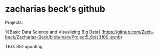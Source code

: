 # zacharias beck's github
Projects:

1:[Basic Data Science and Visualizing Big Data] (https://github.com/Zach-beck/Zacharias-Beck/blob/main/Project5_6cis3100.ipynb)

TBD: Still updating
